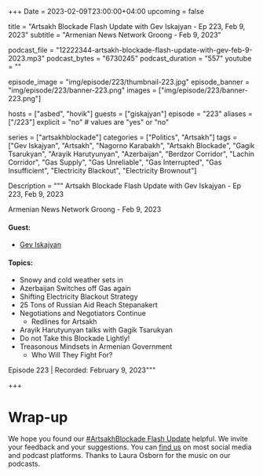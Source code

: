 +++
Date = 2023-02-09T23:00:00+04:00
upcoming = false 

title = "Artsakh Blockade Flash Update with Gev Iskajyan - Ep 223, Feb 9, 2023"
subtitle = "Armenian News Network Groong - Feb 9, 2023"

podcast_file = "12222344-artsakh-blockade-flash-update-with-gev-feb-9-2023.mp3"
podcast_bytes = "6730245"
podcast_duration = "557"
youtube = ""

episode_image = "img/episode/223/thumbnail-223.jpg"
episode_banner = "img/episode/223/banner-223.png"
images = ["img/episode/223/banner-223.png"]

hosts = ["asbed", "hovik"]
guests = ["giskajyan"]
episode = "223"
aliases = ["/223"]
explicit = "no" # values are "yes" or "no"


series = ["artsakhblockade"]
categories = ["Politics", "Artsakh"]
tags = ["Gev Iskajyan", "Artsakh", "Nagorno Karabakh", "Artsakh Blockade", "Gagik Tsarukyan", "Arayik Harutyunyan", "Azerbaijan", "Berdzor Corridor", "Lachin Corridor", "Gas Supply", "Gas Unreliable", "Gas Interrupted", "Gas Insufficient", "Electricity Blackout", "Electricity Brownout"]

Description = """
Artsakh Blockade Flash Update with Gev Iskajyan - Ep 223, Feb 9, 2023

Armenian News Network Groong - Feb 9, 2023

#### Guest: 
* [Gev Iskajyan](/guest/giskajyan)

#### Topics:
* Snowy and cold weather sets in
* Azerbaijan Switches off Gas again
* Shifting Electricity Blackout Strategy
* 25 Tons of Russian Aid Reach Stepanakert
* Negotiations and Negotiators Continue
    * Redlines for Artsakh
* Arayik Harutyunyan talks with Gagik Tsarukyan
* Do not Take this Blockade Lightly!
* Treasonous Mindsets in  Armenian Government
    * Who Will They Fight For?

Episode 223 | Recorded: February 9, 2023"""

+++

# Wrap-up

We hope you found our [#ArtsakhBlockade Flash Update](https://podcasts.groong.org/) helpful. We invite your feedback and your suggestions. You can [find us](https://linktr.ee/groong) on most social media and podcast platforms. Thanks to Laura Osborn for the music on our podcasts.
